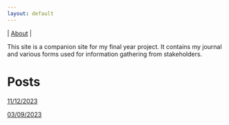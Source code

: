 ```yaml
---
layout: default
---
```

| [About](about) |

This site is a companion site for my final year project. It contains my journal and various forms used for information gathering from stakeholders.

# Posts

[11/12/2023](2023-12-11)

[03/09/2023](2023-09-03)
